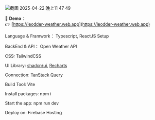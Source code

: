 ![截圖 2025-04-22 晚上11 47 49](https://github.com/user-attachments/assets/b34dd799-5ea4-4fcd-9c23-e804eb566aa4)


🔗 **Demo**：  
👉 [https://leodder-weather.web.app](https://leodder-weather.web.app)

Language & Framwork： Typescript, ReactJS Setup

BackEnd & API： Open Weather API

CSS: TailwindCSS

UI Library: [shadcn/ui](https://ui.shadcn.com/), [Recharts](https://recharts.org/)

Connection: [TanStack Query](https://tanstack.com/query/latest)

Build Tool: Vite

Install packages: npm i

Start the app: npm run dev

Deploy on: Firebase Hosting
